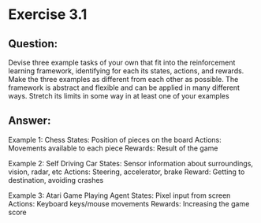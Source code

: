 # Exercise 3.1 
  
## Question:
Devise three example tasks of your own that fit into the reinforcement
learning framework, identifying for each its states, actions, and rewards. Make the
three examples as different from each other as possible. The framework is abstract
and flexible and can be applied in many different ways. Stretch its limits in some
way in at least one of your examples

## Answer:
Example 1: Chess
States: Position of pieces on the board
Actions: Movements available to each piece
Rewards: Result of the game

Example 2: Self Driving Car
States: Sensor information about surroundings, vision, radar, etc
Actions: Steering, accelerator, brake
Reward: Getting to destination, avoiding crashes

Example 3: Atari Game Playing Agent
States: Pixel input from screen
Actions: Keyboard keys/mouse movements
Rewards: Increasing the game score

